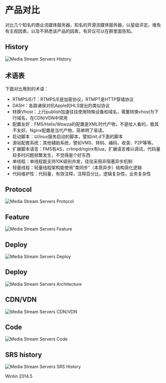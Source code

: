 # 产品对比

对比几个知名的商业流媒体服务器，知名的开源流媒体服务器，以星级评定。难免有主观因素，以及不熟悉该产品的因素，有异议可以在群里面告知。

## History

![Media Stream Servers History](http://winlinvip.github.io/srs.release/wiki/images/100.release.png)

## 术语表

下面对比用到的术语：
* RTMPS/E/T：RTMPS/E是加密协议，RTMPT是HTTP穿墙协议
* DASH：各路诸侯对抗Apple的HLS提出的类似协议
* 转换Vhost：上行publish加速往往使用特殊设备和域名，需要转换vhost为下行域名，在CDN/VDN中常用
* 配置友好：FMS/Helix/Wowza的配置是XML时代产物，不是给人看的，极其不友好。Nginx配置是当代产物，简单明了易读。
* 启动脚本：以linux服务启动的脚本，譬如init.d下面的脚本
* 源站配套系统：其他辅助系统，譬如VMS、转码、编码、收录、P2P等等。
* 扩展脚本语言：FMS有AS，crtmpd/nginx有lua，扩展语言难以调试，代码量较多时问题频繁发生，不觉得是个好东西
* 单线程：单线程能支持10K级别并发，往往采用非阻塞异步机制
* 轻量线程：轻量线程架构能使用“类同步”（本质异步）结构简化逻辑
* 代码维护性：代码量，有效注释，注释百分比，逻辑复杂性，业务复杂性

## Protocol

![Media Stream Servers Protocol](http://winlinvip.github.io/srs.release/wiki/images/200.protocol.png)

## Feature

![Media Stream Servers Feature](http://winlinvip.github.io/srs.release/wiki/images/300.feature.png)

## Deploy

![Media Stream Servers Deploy](http://winlinvip.github.io/srs.release/wiki/images/400.deploy.png)

## Deploy

![Media Stream Servers Architecture](http://winlinvip.github.io/srs.release/wiki/images/500.arch.png)

## CDN/VDN

![Media Stream Servers CDN/VDN](http://winlinvip.github.io/srs.release/wiki/images/600.cdn.png)

## Code

![Media Stream Servers Code](http://winlinvip.github.io/srs.release/wiki/images/700.code.png)

## SRS history

![Media Stream Servers SRS History](http://winlinvip.github.io/srs.release/wiki/images/800.srs.higtory.png)

Winlin 2014.5